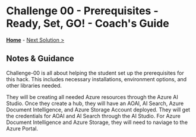 # Challenge 00 - Prerequisites - Ready, Set, GO! - Coach's Guide 

**[Home](./README.md)** - [Next Solution >](./Solution-01.md)

## Notes & Guidance

Challenge-00 is all about helping the student set up the prerequisites for this hack. This includes necessary installations, environment options, and other libraries needed. 

They will be creating all needed Azure resources through the Azure AI Studio. Once they create a hub, they will have an AOAI, AI Search, Azure Document Intelligence, and Azure Storage Account deployed. They will get the credentials for AOAI and AI Search through the AI Studio. For Azure Document Intelligence and Azure Storage, they will need to naviage to the Azure Portal.
